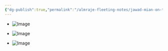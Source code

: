 ```yaml
---
{"dg-publish":true,"permalink":"/almraje-fleeting-notes/jawad-mian-on-twitter-my-life-changed-upon-realizing-this/"}
---
```



-   ![Image](https://pbs.twimg.com/media/FFMnmc7XMAUWyjp?format=jpg&name=large)
    
-   ![Image](https://pbs.twimg.com/media/FFMnmc6WUAA14-0?format=jpg&name=large)
    
-   ![Image](https://pbs.twimg.com/media/FFMnmc5XIAEFPqq?format=jpg&name=large)
    

